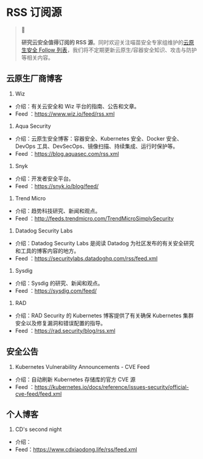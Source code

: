# RSS 订阅源

> 🚥
>
> **研究云安全值得订阅的 RSS 源**。同时欢迎关注喵苗安全专家组维护的[云原生安全 Follow 列表](https://app.follow.is/share/lists/66723237087702016)，我们将不定期更新云原生/容器安全知识、攻击与防护等相关内容。

## 云原生厂商博客

1. Wiz

- 介绍：有关云安全和 Wiz 平台的指南、公告和文章。
- Feed ：<https://www.wiz.io/feed/rss.xml>

1. Aqua Security

- 介绍：云原生安全博客：容器安全、Kubernetes 安全、Docker 安全、DevOps 工具、DevSecOps、镜像扫描、持续集成、运行时保护等。
- Feed ：<https://blog.aquasec.com/rss.xml>

1. Snyk

- 介绍：开发者安全平台。
- Feed ：<https://snyk.io/blog/feed/>

1. Trend Micro

- 介绍：趋势科技研究、新闻和观点。
- Feed ：<http://feeds.trendmicro.com/TrendMicroSimplySecurity>

1. Datadog Security Labs

- 介绍：Datadog Security Labs 是阅读 Datadog 为社区发布的有关安全研究和工具的博客内容的地方。
- Feed ：<https://securitylabs.datadoghq.com/rss/feed.xml>

1. Sysdig

- 介绍：Sysdig 的研究、新闻和观点。
- Feed ：<https://sysdig.com/feed/>

1. RAD

- 介绍：RAD Security 的 Kubernetes 博客提供了有关确保 Kubernetes 集群安全以及修复漏洞和错误配置的指导。
- Feed ：<https://rad.security/blog/rss.xml>

## 安全公告

1. Kubernetes Vulnerability Announcements - CVE Feed

- 介绍：自动刷新 Kubernetes 存储库的官方 CVE 源
- Feed ：<https://kubernetes.io/docs/reference/issues-security/official-cve-feed/feed.xml>

## 个人博客

1. CD's second night

- 介绍：
- Feed：<https://www.cdxiaodong.life/rss/feed.xml>
